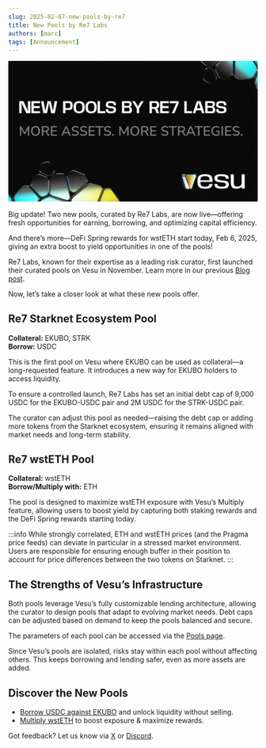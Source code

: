 ```yaml
---
slug: 2025-02-07-new-pools-by-re7
title: New Pools by Re7 Labs
authors: [marc]
tags: [Announcement]
---
```


![New Pools by Re7 Labs](re7-new-pools-blog.png)

Big update! Two new pools, curated by Re7 Labs, are now live—offering fresh opportunities for earning, borrowing, and optimizing capital efficiency. 

And there’s more—DeFi Spring rewards for wstETH start today, Feb 6, 2025, giving an extra boost to yield opportunities in one of the pools!

Re7 Labs, known for their expertise as a leading risk curator, first launched their curated pools on Vesu in November. Learn more in our previous [Blog post](/blog/2024-11-27-welcome-re7/). 

Now, let’s take a closer look at what these new pools offer.

## Re7 Starknet Ecosystem Pool
**Collateral:** EKUBO, STRK  
**Borrow:** USDC

This is the first pool on Vesu where EKUBO can be used as collateral—a long-requested feature. It introduces a new way for EKUBO holders to access liquidity.

To ensure a controlled launch, Re7 Labs has set an initial debt cap of 9,000 USDC for the EKUBO-USDC pair and 2M USDC for the STRK-USDC pair.

The curator can adjust this pool as needed—raising the debt cap or adding more tokens from the Starknet ecosystem, ensuring it remains aligned with market needs and long-term stability.

## Re7 wstETH Pool
**Collateral:** wstETH  
**Borrow/Multiply with:** ETH

The pool is designed to maximize wstETH exposure with Vesu’s Multiply feature, allowing users to boost yield by capturing both staking rewards and the DeFi Spring rewards starting today.

:::info 
While strongly correlated, ETH and wstETH prices (and the Pragma price feeds) can deviate in particular in a stressed market environment. Users are responsible for ensuring enough buffer in their position to account for price differences between the two tokens on Starknet.
:::

## The Strengths of Vesu’s Infrastructure

Both pools leverage Vesu’s fully customizable lending architecture, allowing the curator to design pools that adapt to evolving market needs. Debt caps can be adjusted based on demand to keep the pools balanced and secure.

The parameters of each pool can be accessed via the [Pools page](https://vesu.xyz/pools).

Since Vesu’s pools are isolated, risks stay within each pool without affecting others. This keeps borrowing and lending safer, even as more assets are added.


## Discover the New Pools
- [Borrow USDC against EKUBO](https://vesu.xyz/borrow?form=true&poolId=3163948199181372152800322058764275087686391083665033264234338943786798617741&collateralAddress=0x075afe6402ad5a5c20dd25e10ec3b3986acaa647b77e4ae24b0cbc9a54a27a87) and unlock liquidity without selling.
- [Multiply wstETH](https://vesu.xyz/multiply?poolId=2535243615249328221060622268479728814680175138265908305094759253778126318519&targetAddress=0x0057912720381af14b0e5c87aa4718ed5e527eab60b3801ebf702ab09139e38b&debtAddress=0x049d36570d4e46f48e99674bd3fcc84644ddd6b96f7c741b1562b82f9e004dc7) to boost exposure & maximize rewards.

Got feedback? Let us know via [X](https://x.com/vesuxyz) or [Discord](https://discord.gg/kef7VwmG).
